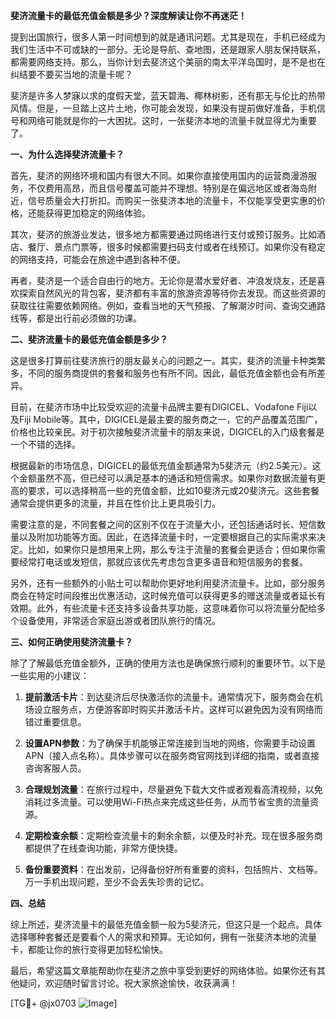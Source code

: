 **斐济流量卡的最低充值金额是多少？深度解读让你不再迷茫！**

提到出国旅行，很多人第一时间想到的就是通讯问题。尤其是现在，手机已经成为我们生活中不可或缺的一部分。无论是导航、查地图，还是跟家人朋友保持联系，都需要网络支持。那么，当你计划去斐济这个美丽的南太平洋岛国时，是不是也在纠结要不要买当地的流量卡呢？

斐济是许多人梦寐以求的度假天堂，蓝天碧海、椰林树影，还有那无与伦比的热带风情。但是，一旦踏上这片土地，你可能会发现，如果没有提前做好准备，手机信号和网络可能就是你的一大困扰。这时，一张斐济本地的流量卡就显得尤为重要了。

**一、为什么选择斐济流量卡？**

首先，斐济的网络环境和国内有很大不同。如果你直接使用国内的运营商漫游服务，不仅费用高昂，而且信号覆盖可能并不理想。特别是在偏远地区或者海岛附近，信号质量会大打折扣。而购买一张斐济本地的流量卡，不仅能享受更实惠的价格，还能获得更加稳定的网络体验。

其次，斐济的旅游业发达，很多地方都需要通过网络进行支付或预订服务。比如酒店、餐厅、景点门票等，很多时候都需要扫码支付或者在线预订。如果你没有稳定的网络支持，可能会在旅途中遇到各种不便。

再者，斐济是一个适合自由行的地方。无论你是潜水爱好者、冲浪发烧友，还是喜欢探索自然风光的背包客，斐济都有丰富的旅游资源等待你去发现。而这些资源的获取往往需要依赖网络。例如，查看当地的天气预报、了解潮汐时间、查询交通路线等，都是出行前必须做的功课。

**二、斐济流量卡的最低充值金额是多少？**

这是很多打算前往斐济旅行的朋友最关心的问题之一。其实，斐济的流量卡种类繁多，不同的服务商提供的套餐和服务也有所不同。因此，最低充值金额也会有所差异。

目前，在斐济市场中比较受欢迎的流量卡品牌主要有DIGICEL、Vodafone Fiji以及Fiji Mobile等。其中，DIGICEL是最主要的服务商之一，它的产品覆盖范围广，价格也比较亲民。对于初次接触斐济流量卡的朋友来说，DIGICEL的入门级套餐是一个不错的选择。

根据最新的市场信息，DIGICEL的最低充值金额通常为5斐济元（约2.5美元）。这个金额虽然不高，但已经可以满足基本的通话和短信需求。如果你对数据流量有更高的要求，可以选择稍高一些的充值金额，比如10斐济元或20斐济元。这些套餐通常会提供更多的流量，并且在性价比上更具吸引力。

需要注意的是，不同套餐之间的区别不仅在于流量大小，还包括通话时长、短信数量以及附加功能等方面。因此，在选择流量卡时，一定要根据自己的实际需求来决定。比如，如果你只是想用来上网，那么专注于流量的套餐会更适合；但如果你需要经常打电话或发短信，那就应该优先考虑包含更多语音和短信服务的套餐。

另外，还有一些额外的小贴士可以帮助你更好地利用斐济流量卡。比如，部分服务商会在特定时间段推出优惠活动，这时候充值可以获得更多的赠送流量或者延长有效期。此外，有些流量卡还支持多设备共享功能，这意味着你可以将流量分配给多个设备使用，非常适合家庭出游或者团队旅行的情况。

**三、如何正确使用斐济流量卡？**

除了了解最低充值金额外，正确的使用方法也是确保旅行顺利的重要环节。以下是一些实用的小建议：

1. **提前激活卡片**：到达斐济后尽快激活你的流量卡。通常情况下，服务商会在机场设立服务点，方便游客即时购买并激活卡片。这样可以避免因为没有网络而错过重要信息。

2. **设置APN参数**：为了确保手机能够正常连接到当地的网络，你需要手动设置APN（接入点名称）。具体步骤可以在服务商官网找到详细的指南，或者直接咨询客服人员。

3. **合理规划流量**：在旅行过程中，尽量避免下载大文件或者观看高清视频，以免消耗过多流量。可以使用Wi-Fi热点来完成这些任务，从而节省宝贵的流量资源。

4. **定期检查余额**：定期检查流量卡的剩余余额，以便及时补充。现在很多服务商都提供了在线查询功能，非常方便快捷。

5. **备份重要资料**：在出发前，记得备份好所有重要的资料，包括照片、文档等。万一手机出现问题，至少不会丢失珍贵的记忆。

**四、总结**

综上所述，斐济流量卡的最低充值金额一般为5斐济元，但这只是一个起点。具体选择哪种套餐还是要看个人的需求和预算。无论如何，拥有一张斐济本地的流量卡，都能让你的旅行变得更加轻松愉快。

最后，希望这篇文章能帮助你在斐济之旅中享受到更好的网络体验。如果你还有其他疑问，欢迎随时留言讨论。祝大家旅途愉快，收获满满！

[TG💪+ @jx0703 ![Image](https://github.com/user-attachments/assets/dbca1d08-cadb-493c-b0ec-ad6f7a83f270)]